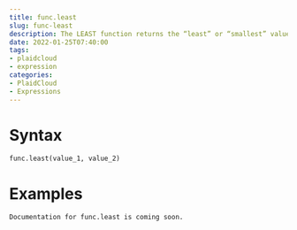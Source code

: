 ```yaml
---
title: func.least
slug: func-least
description: The LEAST function returns the “least” or “smallest” value from the list of expressions
date: 2022-01-25T07:40:00
tags:
- plaidcloud
- expression
categories:
- PlaidCloud
- Expressions
---
```



# Syntax



```
func.least(value_1, value_2)
```


# Examples



```
Documentation for func.least is coming soon.
```
